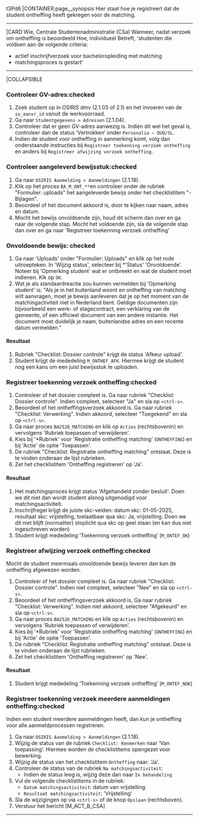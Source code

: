 t3Pd6
|CONTAINER:page__synopsis
Hier staat hoe je registreert dat de student ontheffing heeft gekregen voor de matching.
_____
|CARD
Wie, Centrale Studentenadministratie (CSa)
Wanneer, nadat verzoek om ontheffing is beoordeeld
Hoe, individueel
Betreft, 'studenten die voldoen aan de volgende criteria:

- actief inschrijfverzoek voor bacheloropleiding met matching
- matchingsproces is gestart'
_____
|COLLAPSIBLE
### Controleer GV-adres:checked
1. Zoek student op in OSIRIS dmv (2.1.03 of 2.1) en het invoeren van de `io_aanvr_id` vanuit de werkvoorraad.
1. Ga naar `Studentgegevens > Adressen` (2.1.04).
1. Controleer dat er geen GV-adres aanwezig is. Indien dit wel het geval is, controleer dan de status ‘Vertrokken’ onder `Personalia – DUO/SL`.
1. Indien de student voor ontheffing in aanmerking komt, volg dan onderstaande instructies bij `Registreer toekenning verzoek ontheffing` en anders bij `Registreer afwijzing verzoek ontheffing`.


### Controleer aangeleverd bewijsstuk:checked 
1. Ga naar `OSIRIS Aanmelding > Aanmeldingen` (2.1.18).
1. Klik op het proces `BA_M_ONT_**`en controleer onder de rubriek "Formulier: uploads" het aangeleverde bewijs onder het checklistitem "-Bijlagen". 
1. Beoordeel of het document akkoord is, door te kijken naar naam, adres en datum. 
1. Mocht het bewijs onvoldoende zijn, houd dit scherm dan over en ga naar de volgende stap. Mocht het voldoende zijn, sla de volgende stap dan over en ga naar 'Registreer toekenning verzoek ontheffing'

### Onvoldoende bewijs: checked
1. Ga naar 'Uploads' onder "Formulier: Uploads" en klik op het rode uitroepteken. In 'Wijzig status', selecteer bij *'Status' 'Onvoldoende'. Noteer bij 'Opmerking student' wat er ontbreekt en wat de student moet indienen. Klk op `OK`. 
1. Wat je als standaardreactie zou kunnen vermelden bij 'Opmerking student' is: "Als je in het buitenland woont en ontheffing van matching wilt aanvragen, moet je bewijs aanleveren dat je op het moment van de matchingactiviteit niet in Nederland bent. Geldige documenten zijn bijvoorbeeld een werk- of stagecontract, een verklaring van de gemeente, of een officieel document van een andere instantie. Het document moet duidelijk je naam, buitenlandse adres en een recente datum vermelden."

#### Resultaat
1. Rubriek "Checklist: Dossier controle" krijgt de status 'Afkeur upload'. 
2. Student krijgt de mededeling `M_ONTHEF_AFK`. Hiermee krijgt de student nog een kans om een juist bewijsstuk te uploaden.


### Registreer toekenning verzoek ontheffing:checked
1. Controleer of het dossier compleet is. Ga naar rubriek "Checklist: Dossier controle". Indien compleet, selecteer "Ja" en sla op `<ctrl-s>`.
1. Beoordeel of het ontheffingsverzoek akkoord is. Ga naar rubriek "Checklist: Verwerking". Indien akkoord, selecteer "Toegekend" en sla op `<ctrl-s>`. 
1. Ga naar proces `BA2526_MATCHING` en klik op `Acties` (rechtsbovenin) en vervolgens 'Rubriek toepassen of verwijderen'.
1. Kies bij '*Rubriek' voor 'Registratie ontheffing matching' (`ONTHEFFING`) en bij 'Actie' de optie 'Toepassen'. 
1. De rubriek "Checklist: Registratie ontheffing matching" ontstaat. Deze is te vinden onderaan de lijst rubrieken. 
1. Zet het checklistitem 'Ontheffing registreren' op 'Ja'. 

#### Resultaat
1. Het matchingsproces krijgt status 'Afgehandeld zonder besluit'. Doen we dit niet dan wordt student alsnog uitgenodigd voor matchingsactiviteit. 
1. Inschrijfregel krijgt de juiste skc-velden: datum skc: 01-05-2025, resultaat skc: vrijstelling, toelaatbaar qua skc: Ja, vrijstelling. Doen we dit niet blijft (normaliter) stoplicht qua skc op geel staan (en kan dus niet ingeschreven worden)
1. Student krijgt mededeling ‘Toekenning verzoek ontheffing’ (`M_ONTEF_OK`)

### Registreer afwijzing verzoek ontheffing:checked
Mocht de student meermaals onvoldoende bewijs leveren dan kan de ontheffing afgewezen worden. 

1. Controleer of het dossier compleet is. Ga naar rubriek "Checklist: Dossier controle". Indien niet compleet, selecteer "Nee" en sla op  `<ctrl-s>`.
1. Beoordeel of het ontheffingsverzoek akkoord is. Ga naar rubriek "Checklist: Verwerking". Indien niet akkoord, selecteer "Afgekeurd" en sla op `<ctrl-s>`. 
1. Ga naar proces `BA2526_MATCHING` en klik op `Acties` (rechtsbovenin) en vervolgens 'Rubriek toepassen of verwijderen'.
1. Kies bij '*Rubriek' voor 'Registratie ontheffing matching' (`ONTHEFFING`) en bij 'Actie' de optie 'Toepassen'. 
1. De rubriek "Checklist: Registratie ontheffing matching" ontstaat. Deze is te vinden onderaan de lijst rubrieken. 
1. Zet het checklistitem 'Ontheffing registreren' op 'Nee'. 

#### Resultaat
1. Student krijgt mededeling ‘Toekenning verzoek ontheffing’ (`M_ONTEF_NOK`)


### Registreer toekenning verzoek meerdere aanmeldingen ontheffing:checked
Indien een student meerdere aanmeldingen heeft, dan kun je ontheffing voor alle aanmeldprocessen registreren.

1. Ga naar `OSIRIS Aanmelding > Aanmeldingen` (2.1.18).
1. Wijzig de status van de rubriek `Checklist: Kenmerken` naar ‘Van toepassing’. Hiermee worden de checklistitems opengezet voor bewerking.
1. Wijzig de status van het checklistitem `Ontheffing` naar: ‘Ja’.
1. Controleer de status van de rubriek `Na matchingsactiviteit`:
    - Indien de status leeg is, wijzig deze dan naar `In behandeling`
1. Vul de volgende checklistitems in de rubriek:
    - `Datum matchingsactiviteit`: datum van vrijstelling.
    - `Resultaat matchingsactiviteit`: 'Vrijstelling'
1. Sla de wijzigingen op via `<ctrl-s>` of de knop `Opslaan` (rechtsboven).
1. Verstuur het bericht [M_ACT_B_CSA]

-----

